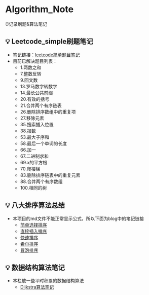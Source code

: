 # Algorithm_Note
⏰记录刷题&amp;算法笔记
## 💡 Leetcode_simple刷题笔记
- 笔记链接：[leetcode简单题目笔记](https://github.com/yearing1017/Algorithm_Note/blob/master/leetcode.md)
- 目前已解决题目列表：
  - 1.两数之和
  - 7.整数反转
  - 9.回文数
  - 13.罗马数字转数字
  - 14.最长公共前缀
  - 20.有效的括号
  - 21.合并两个有序链表
  - 26.删除排序数组中的重复项
  - 27.移除元素
  - 35.搜索插入位置
  - 38.报数
  - 53.最大子序和
  - 58.最后一个单词的长度
  - 66.加一
  - 67.二进制求和
  - 69.x的平方根
  - 70.爬楼梯
  - 83.删除排序链表中的重复元素
  - 88.合并两个有序数组
  - 100.相同的树

## 💡 八大排序算法总结
- 本项目的md文件不能正常显示公式，所以下面为blog中的笔记链接
  - [简单选择排序](https://yearing1017.site/2019/06/05/%E5%85%AB%E5%A4%A7%E6%8E%92%E5%BA%8F%E7%AE%97%E6%B3%95-%E7%AE%80%E5%8D%95%E9%80%89%E6%8B%A9%E6%8E%92%E5%BA%8F/)
  - [直接插入排序](https://yearing1017.site/2019/05/30/%E5%85%AB%E5%A4%A7%E6%8E%92%E5%BA%8F%E7%AE%97%E6%B3%95-%E7%9B%B4%E6%8E%A5%E6%8F%92%E5%85%A5%E6%8E%92%E5%BA%8F/)
  - [快速排序](https://yearing1017.site/2019/05/31/%E5%85%AB%E5%A4%A7%E6%8E%92%E5%BA%8F%E7%AE%97%E6%B3%95-%E5%BF%AB%E9%80%9F%E6%8E%92%E5%BA%8F/)
  - [希尔排序](https://yearing1017.site/2019/05/31/%E5%85%AB%E5%A4%A7%E6%8E%92%E5%BA%8F%E7%AE%97%E6%B3%95-%E5%B8%8C%E5%B0%94%E6%8E%92%E5%BA%8F/)
  - [冒泡排序](https://yearing1017.site/2019/05/29/%E5%85%AB%E5%A4%A7%E6%8E%92%E5%BA%8F%E7%AE%97%E6%B3%95-%E5%86%92%E6%B3%A1%E6%8E%92%E5%BA%8F/)
  
## 💡 数据结构算法笔记
- 本栏放一些平时积累的数据结构算法
  - [Dijkstra算法笔记](https://yearing1017.site/2019/10/29/Dijkstra%E7%AE%97%E6%B3%95%E5%AE%9E%E7%8E%B0/)

